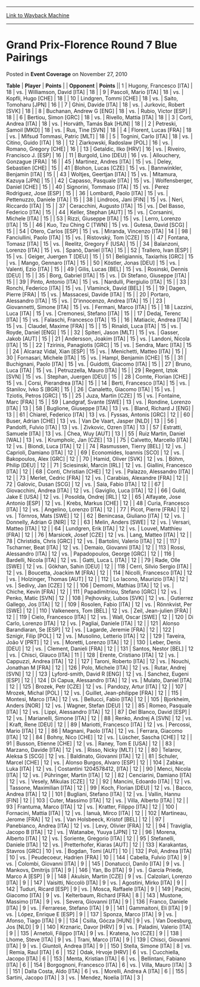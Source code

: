 
---
[Link to Wayback Machine](https://web.archive.org/web/20171031213211/https://magic.wizards.com/en/articles/archive/event-coverage/grand-prix-florence-round-7-blue-pairings-2010-11-27)

[_metadata_:description]:- "TablePlayerPoints"
[_metadata_:generator]:- "Drupal 7 (http://drupal.org)"
[_metadata_:node]:- "454096"
[_metadata_:publish_date]:- "2010-11-27"
[_metadata_:source]:- "div-main-content"
[_metadata_:title]:- "Grand Prix-Florence Round 7 Blue Pairings"
[_metadata_:wayback_capture_timestamp]:- "2017-10-31 21:32:11"
[_metadata_:wayback_raw_url]:- "https://web.archive.org/web/20171031213211id_/https://magic.wizards.com/en/articles/archive/event-coverage/grand-prix-florence-round-7-blue-pairings-2010-11-27"
[_metadata_:wayback_url]:- "https://magic.wizards.com/en/articles/archive/event-coverage/grand-prix-florence-round-7-blue-pairings-2010-11-27"
---


Grand Prix-Florence Round 7 Blue Pairings
=========================================



 Posted in **Event Coverage**
 on November 27, 2010 












 **Table** | **Player** | **Points** |  | **Opponent** | **Points** ||  1 | Hugony, Francesco [ITA] |  18 | vs. | Williamson, David [ITA] |  18 |
|  9 | Pascoli, Mario [ITA] |  18 | vs. | Kopfli, Hugo [CHE] |  18 |
|  10 | Lindgren, Tommi [CHE] |  18 | vs. | Saito, Tomoharu [JPN] |  16 |
|  7 | Ghini, Davide [ITA] |  18 | vs. | Jurkovic, Robert [SVK] |  18 |
|  8 | Buchanan, Andrew G [ENG] |  18 | vs. | Rubio, Victor [ESP] |  18 |
|  6 | Bertiou, Simon [GRC] |  18 | vs. | Rivello, Mattia [ITA] |  18 |
|  3 | Corti, Andrea [ITA] |  18 | vs. | Horváth, Tamás Bak [HUN] |  18 |
|  2 | Petreski, Samoil [MKD] |  18 | vs. | Rus, Tine [SVN] |  18 |
|  4 | Florent, Lucas [FRA] |  18 | vs. | Mifsud Tommasi, Patric [MLT] |  18 |
|  5 | Tognini, Carlo [ITA] |  18 | vs. | Citino, Guido [ITA] |  18 |
|  12 | Ziarkowski, Radoslaw [POL] |  16 | vs. | Romano, Gregory [CHE] |  16 |
|  13 | Getaldic, Ilko [HRV] |  16 | vs. | Riveiro, Francisco J. [ESP] |  16 |
|  11 | Burgold, Lino [DEU] |  16 | vs. | Allouchery, Gonzague [FRA] |  16 |
|  45 | Martinez, Andres [ITA] |  15 | vs. | Deley, Sebastien [CHE] |  15 |
|  41 | Blohon, Lucas [CZE] |  15 | vs. | Bannwinkler, Benjamin [ITA] |  15 |
|  43 | Woltjes, Geertjan [ITA] |  15 | vs. | Mitamura, Kazuya [JPN] |  15 |
|  42 | Capasso, Pasquale [ITA] |  15 | vs. | Wolfensberger, Daniel [CHE] |  15 |
|  40 | Signorini, Tommaso [ITA] |  15 | vs. | Perez Rodriguez, Jose [ESP] |  15 |
|  36 | Lombardi, Paolo [ITA] |  15 | vs. | Pettenuzzo, Daniele [ITA] |  15 |
|  38 | Lindroos, Jani [FIN] |  15 | vs. | Neri, Riccardo [ITA] |  15 |
|  37 | Ceracchini, Augusto [ITA] |  15 | vs. | Del Basso, Federico [ITA] |  15 |
|  44 | Keller, Stephan [AUT] |  15 | vs. | Corsanini, Michele [ITA] |  15 |
|  53 | Rizzi, Giuseppe [ITA] |  15 | vs. | Lerro, Lorenzo [ITA] |  15 |
|  46 | Kuo, Tzu Ching C [TWN] |  15 | vs. | Gutesa, David [SCG] |  15 |
|  54 | Otero, Carlos [ESP] |  15 | vs. | Miranda, Vincenzo [ITA] |  14 |
|  98 | Fanciullini, Paolo [ITA] |  15 | vs. | Ristovský, Tom [CZE] |  15 |
|  47 | Fontana, Tomasz [ITA] |  15 | vs. | Reelitz, Gregory F [USA] |  15 |
|  34 | Balanzoni, Lorenzo [ITA] |  15 | vs. | Spanò, Daniel [ITA] |  15 |
|  52 | Trallero, Ivan [ESP] |  15 | vs. | Geiger, Juergen T [DEU] |  15 |
|  51 | Beligiannis, Taxiarhis [GRC] |  15 | vs. | Mango, Gennaro [ITA] |  15 |
|  50 | Köstler, Jonas [DEU] |  15 | vs. | Valenti, Ezio [ITA] |  15 |
|  49 | Gilis, Lucas [BEL] |  15 | vs. | Rosinski, Dennis [DEU] |  15 |
|  35 | Borg, Gabriel [ITA] |  15 | vs. | Di Stefano, Giuseppe [ITA] |  15 |
|  39 | Pinto, Antonio [ITA] |  15 | vs. | Nardulli, Piergiulio [ITA] |  15 |
|  33 | Ronchi, Federico [ITA] |  15 | vs. | Vlaminck, David [BEL] |  15 |
|  19 | Dagen, Pierre [FRA] |  15 | vs. | Massacesi, Davide [ITA] |  15 |
|  20 | Portaro, Alessandro [ITA] |  15 | vs. | D'innocenzo, Andrea [ITA] |  15 |
|  23 | Giovannetti, Simone [ITA] |  15 | vs. | Fermani, Marco [ITA] |  15 |
|  18 | Lazzini, Luca [ITA] |  15 | vs. | Cremonesi, Stefano [ITA] |  15 |
|  17 | Dedaj, Terenc [ITA] |  15 | vs. | Falaschi, Francesco [ITA] |  15 |
|  16 | Matiacic, Andrea [ITA] |  15 | vs. | Claudel, Maxime [FRA] |  15 |
|  15 | Rinaldi, Luca [ITA] |  15 | vs. | Royde, Daniel [ENG] |  15 |
|  32 | Spiteri, Jason [MLT] |  15 | vs. | Gasser, Jakob [AUT] |  15 |
|  21 | Andersson, Joakim [ITA] |  15 | vs. | Landoni, Nicola [ITA] |  15 |
|  22 | Tzirinis, Panagiotis [GRC] |  15 | vs. | Sendra, Marc [ITA] |  15 |
|  24 | Alcaraz Vidal, Xian [ESP] |  15 | vs. | Menichetti, Matteo [ITA] |  15 |
|  30 | Fornasari, Michele [ITA] |  15 | vs. | Hampl, Benjamin [CHE] |  15 |
|  31 | Buchignani, Paolo [ITA] |  15 | vs. | Guidotti, Giacomo [ITA] |  15 |
|  27 | Bruno, Luca [ITA] |  15 | vs. | Petruzzella, Mauro [ITA] |  15 |
|  29 | Regent, Iztok [SVN] |  15 | vs. | Stephan, Juergen [DEU] |  15 |
|  28 | Comte, Florian [CHE] |  15 | vs. | Corsi, Pierandrea [ITA] |  15 |
|  14 | Berti, Francesco [ITA] |  15 | vs. | Stanilov, Ivko S [BGR] |  15 |
|  26 | Canaletto, Giacomo [ITA] |  15 | vs. | Tziotis, Petros [GRC] |  15 |
|  25 | Juza, Martin [CZE] |  15 | vs. | Fontaine, Marc [FRA] |  15 |
|  59 | Landgraf, Svante [SWE] |  13 | vs. | Rondine, Lorenzo [ITA] |  13 |
|  58 | Buglione, Giuseppe [ITA] |  13 | vs. | Bland, Richard J [ENG] |  13 |
|  61 | Chiarel, Federico [ITA] |  13 | vs. | Fyssas, Antonis [GRC] |  12 |
|  60 | Buser, Adrian [CHE] |  13 | vs. | Van De Vaart, Jasper [NLD] |  13 |
|  56 | Pandolfi, Fulvio [ITA] |  13 | vs. | Zivkovic, Ozren [ITA] |  13 |
|  57 | Estratti, Samuele [ITA] |  13 | vs. | Chea, Wuy [AUT] |  13 |
|  55 | Ruiz Martin, Daniel [WAL] |  13 | vs. | Krumpholc, Jan [CZE] |  13 |
|  75 | Calvetto, Marcello [ITA] |  12 | vs. | Biondi, Luca [ITA] |  12 |
|  74 | Rasmussen, Tierry [BEL] |  12 | vs. | Caprioli, Damiano [ITA] |  12 |
|  69 | Economides, Ioannis [SCO] |  12 | vs. | Bakopoulos, Alex [GRC] |  12 |
|  70 | Hamid, Oliver [SVK] |  12 | vs. | Böhm, Philip [DEU] |  12 |
|  71 | Sciesinski, Marcin [IRL] |  12 | vs. | Giallini, Francesco [ITA] |  12 |
|  68 | Conti, Christian [CHE] |  12 | vs. | Palazzo, Alessandro [ITA] |  12 |
|  73 | Merlet, Cedric [FRA] |  12 | vs. | Carabias, Alexandre [FRA] |  12 |
|  72 | Galovic, Dusan [SCG] |  12 | vs. | Saia, Fabio [ITA] |  12 |
|  67 | Giovacchini, Andrea [ITA] |  12 | vs. | Gaviglio, Luca [ITA] |  12 |
|  66 | Guild, Jake E [USA] |  12 | vs. | Posolda, Ondrej [IRL] |  12 |
|  65 | Alfayate, Jose Antonio [ESP] |  12 | vs. | Krebs, Markus [CHE] |  12 |
|  48 | Curia, Francesco [ITA] |  12 | vs. | Angelino, Lorenzo [ITA] |  12 |
|  77 | Picot, Pierre [FRA] |  12 | vs. | Törnros, Mats [SWE] |  12 |
|  62 | Benincasa, Giuliano [ITA] |  12 | vs. | Donnelly, Adrian G [NIR] |  12 |
|  63 | Melin, Anders [SWE] |  12 | vs. | Versari, Matteo [ITA] |  12 |
|  64 | Lundgren, Erik [ITA] |  12 | vs. | Louvel, Matthieu [FRA] |  12 |
|  76 | Marsicek, Josef [CZE] |  12 | vs. | Lang, Matteo [ITA] |  12 |
|  78 | Christidis, Chris [GRC] |  12 | vs. | Bartolini, Valerio [ITA] |  12 |
| 117 | Tscharner, Beat [ITA] |  12 | vs. | Demaio, Giovanni [ITA] |  12 |
| 113 | Rossi, Alessandro [ITA] |  12 | vs. | Papadopoulos, George [GRC] |  12 |
| 116 | Bardelli, Nicola [ITA] |  12 | vs. | Gatti, Luca L [ITA] |  12 |
|  79 | Rade, Olle [SWE] |  12 | vs. | Gökhan, Sahin [DEU] |  12 |
| 118 | Cerri, Silvio Sergio [ITA] |  12 | vs. | Boucetta, Joackim M [FRA] |  12 |
| 114 | Nicolli, Francesco [ITA] |  12 | vs. | Holzinger, Thomas [AUT] |  12 |
| 112 | Lo Iacono, Maurizio [ITA] |  12 | vs. | Sedivy, Jan [CZE] |  12 |
| 106 | Demomi, Mathias [ITA] |  12 | vs. | Chiche, Kevin [FRA] |  12 |
| 111 | Papadimitriou, Stefano [GRC] |  12 | vs. | Penko, Matic [SVN] |  12 |
| 108 | Pejhovsky, Lubos [SVK] |  12 | vs. | Gutierrez Gallego, Jos [ITA] |  12 |
| 109 | Rosolen, Fabio [ITA] |  12 | vs. | Rönnkvist, Per [SWE] |  12 |
| 110 | Valkeneers, Tom [BEL] |  12 | vs. | Zeil, Jean-julien [FRA] |  12 |
| 119 | Cielo, Francesco [ITA] |  12 | vs. | Wall, Oscar [SWE] |  12 |
| 120 | Di Carlo, Lorenzo [ITA] |  12 | vs. | Pagliai, Daniele [ITA] |  12 |
| 121 | Alonso Barandiaran, Se [ESP] |  12 | vs. | Lagarde, Jeremie [FRA] |  12 |
| 122 | Sznigir, Filip [POL] |  12 | vs. | Musolino, Letterio [ITA] |  12 |
| 129 | Taveira, João V [PRT] |  12 | vs. | Moretti, Lorenzo [ITA] |  12 |
| 130 | Leber, Denis [DEU] |  12 | vs. | Clement, Danieli [FRA] |  12 |
| 131 | Santos, Nestor [BEL] |  12 | vs. | Chisci, Glauco [ITA] |  11 |
| 128 | Erente, Cristiano [ITA] |  12 | vs. | Cappuzzi, Andrea [ITA] |  12 |
| 127 | Taroni, Roberto [ITA] |  12 | vs. | Nouchi, Jonathan M [FRA] |  12 |
| 126 | Polo, Michele [ITA] |  12 | vs. | Rutar, Andrej [SVN] |  12 |
| 123 | Lyford-smith, David R [ENG] |  12 | vs. | Sanchez, Eugeni [ESP] |  12 |
| 124 | Di Capua, Alessandro [ITA] |  12 | vs. | Mulato, Daniel [ITA] |  12 |
| 125 | Brozek, Petr [CZE] |  12 | vs. | Pandozy, Artur [ITA] |  12 |
| 107 | Mrozek, Michal [POL] |  12 | vs. | Guillet, Jean-philippe [FRA] |  12 |
| 115 | Montesi, Marco [ITA] |  12 | vs. | Bellucci, Fabio [ITA] |  12 |
| 105 | Bjorkheim, Anders [NOR] |  12 | vs. | Wagner, Stefan [DEU] |  12 |
|  85 | Romeo, Pasquale [ITA] |  12 | vs. | Lippi, Alessandro [ITA] |  12 |
|  87 | Del Blanco, David [ESP] |  12 | vs. | Marianelli, Simone [ITA] |  12 |
|  88 | Renko, Andrej A [SVN] |  12 | vs. | Kraft, Rene [DEU] |  12 |
|  89 | Mariotti, Francesco [ITA] |  12 | vs. | Percossi, Mario [ITA] |  12 |
|  86 | Magnani, Paolo [ITA] |  12 | vs. | Ferrara, Giacomo [ITA] |  12 |
|  84 | Bohny, Nico [CHE] |  12 | vs. | Lüscher, Sascha [CHE] |  12 |
|  91 | Busson, Etienne [CHE] |  12 | vs. | Raney, Tom E [USA] |  12 |
|  83 | Marzano, Davide [ITA] |  12 | vs. | Risso, Nicky [MLT] |  12 |
|  80 | Telarov, Aleksa S [SCG] |  12 | vs. | Baldinato, Giovanni [ITA] |  12 |
|  81 | Schuler, Marcel [CHE] |  12 | vs. | Alonso Burgos, Alvaro [ESP] |  12 |
| 104 | Zabkar, Luka [ITA] |  12 | vs. | Costantini 1204578412, [ITA] |  12 |
|  90 | Menci, Nicola [ITA] |  12 | vs. | Pühringer, Martin [ITA] |  12 |
|  82 | Cenciarini, Damiano [ITA] |  12 | vs. | Vesely, Mikulas [CZE] |  12 |
|  92 | Mancini, Edoardo [ITA] |  12 | vs. | Tassone, Maximilian [ITA] |  12 |
|  99 | Koch, Florian [DEU] |  12 | vs. | Bacco, Andrea [ITA] |  12 |
| 101 | Bugliani, Stefano [ITA] |  12 | vs. | Vallin, Hannu [FIN] |  12 |
| 103 | Cuter, Massimo [ITA] |  12 | vs. | Villa, Alberto [ITA] |  12 |
|  93 | Frantuma, Marco [ITA] |  12 | vs. | Kratter, Filippo [ITA] |  12 |
| 100 | Fornacini, Mattia [ITA] |  12 | vs. | Ianuà, Mirco [ITA] |  12 |
| 102 | Martineau, Jerome [FRA] |  12 | vs. | Van Holsbeeck, Kristof [BEL] |  12 |
|  97 | Panebianco, Andrea [ITA] |  12 | vs. | Levy, Olivier [FRA] |  12 |
|  94 | Traviglia, Jacopo B [ITA] |  12 | vs. | Watanabe, Yuuya [JPN] |  12 |
|  96 | Morena, Alberto [ITA] |  12 | vs. | Soriente, Gregorio [ITA] |  12 |
|  95 | Stefanelli, Daniele [ITA] |  12 | vs. | Pretterhofer, Kiaras [AUT] |  12 |
| 133 | Karakantas, Stavros [GRC] |  10 | vs. | Bogdan, Tomi [AUT] |  10 |
| 132 | Poli, Andrea [ITA] |  10 | vs. | Peudecoeur, Hadrien [FRA] |  10 |
| 144 | Cabella, Fulvio [ITA] |  9 | vs. | Colombi, Giovanni [ITA] |  9 |
| 145 | Donatucci, Danilo [ITA] |  9 | vs. | Mankovs, Dmitrijs [ITA] |  9 |
| 146 | Yan, Bo [ITA] |  9 | vs. | García Priede, Marco A [ESP] |  9 |
| 148 | Akulsin, Martin [CZE] |  9 | vs. | Calzolari, Lorenzo [ITA] |  9 |
| 147 | Vaisitti, Niccolò [ITA] |  9 | vs. | Agostini, Mirko [ITA] |  9 |
| 142 | Tuduri, Ricard [ESP] |  9 | vs. | Mosca, Raffaele [ITA] |  9 |
| 149 | Pacini, Giacomo [ITA] |  9 | vs. | Kelterbaum, Richard [FRA] |  8 |
| 143 | Mustone, Massimo [ITA] |  9 | vs. | Severa, Giovanni [ITA] |  9 |
| 136 | Franco, Daniele [ITA] |  9 | vs. | Ferrarese, Stefano [ITA] |  9 |
| 141 | Gammaitoni, Eli [ITA] |  9 | vs. | López, Enrique E [ESP] |  9 |
| 137 | Sponza, Marco [ITA] |  9 | vs. | Afonso, Tiago [ITA] |  9 |
| 134 | Csilla, Gócza [HUN] |  9 | vs. | Van Doesburg, Jos [NLD] |  9 |
| 140 | Krznaric, Davor [HRV] |  9 | vs. | Paladini, Valerio [ITA] |  9 |
| 135 | Arnetoli, Filippo [ITA] |  9 | vs. | Kratena, Ivo [CZE] |  9 |
| 138 | Lhome, Steve [ITA] |  9 | vs. | Trani, Marco [ITA] |  9 |
| 139 | Chisci, Giovanni [ITA] |  9 | vs. | Giuntoli, Andrea [ITA] |  9 |
| 150 | Stella, Simone [ITA] |  8 | vs. | Remia, Raul [ITA] |  6 |
| 152 | Odak, Hrvoje [HRV] |  6 | vs. | Cucchiella, Jacopo [ITA] |  6 |
| 153 | Menta, Kristian [ITA] |  6 | vs. | Bellintani, Fabiano [ITA] |  6 |
| 154 | Borgognoni, Francesco [ITA] |  6 | vs. | Villa, Mauro [ITA] |  3 |
| 151 | Dalla Costa, Aldo [ITA] |  6 | vs. | Morelli, Andrea A [ITA] |  6 |
| 155 | Sartini, Jacopo [ITA] |  3 | vs. | Mendez, Noelia [ITA] |  3 |







